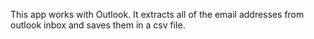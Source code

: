 This app works with Outlook. It extracts all of the email addresses from outlook inbox and saves them in a csv file.
